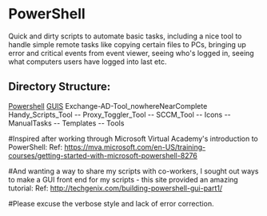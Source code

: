 # PowerShell
Quick and dirty scripts to automate basic tasks, including a nice tool to handle simple remote tasks like copying certain files to PCs, bringing up error and critical events from event viewer, seeing who's logged in, seeing what computers users have logged into last etc.

## Directory Structure:

[Powershell](https://github.com/jayfiled/PowerShell/tree/master/PowerShell)
   [GUIS](https://github.com/jayfiled/PowerShell/tree/master/PowerShell/GUIS)
     Exchange-AD-Tool_nowhereNearComplete
     Handy_Scripts_Tool
     -- Proxy_Toggler_Tool 
     -- SCCM_Tool
  -- Icons
  -- ManualTasks
  -- Templates
  -- Tools

#Inspired after working through Microsoft Virtual Academy's introduction to PowerShell:
Ref: https://mva.microsoft.com/en-US/training-courses/getting-started-with-microsoft-powershell-8276

#And wanting a way to share my scripts with co-workers, I sought out ways to make a GUI front end for my scripts - this site provided an amazing tutorial:
Ref: http://techgenix.com/building-powershell-gui-part1/ 

#Please excuse the verbose style and lack of error correction. 
